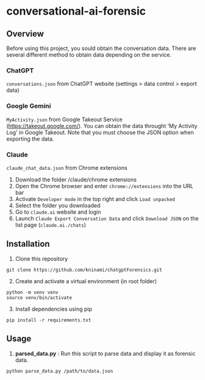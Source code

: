 # conversational-ai-forensic

## Overview 

Before using this project, you sould obtain the conversation data. There are several different method to obtain data depending on the service. 

### ChatGPT
``conversations.json`` from ChatGPT website (settings > data control > export data)

### Google Gemini
``MyActivity.json`` from Google Takeout Service (https://takeout.google.com/). You can obtain the data throught 'My Activity Log' in Google Takeout. Note that you must choose the JSON option when exporting the data. 

### Claude
``claude_chat_data.json`` from Chrome extensions
1. Download the folder /claude/chrome extensions
2. Open the Chrome browser and enter ``chrome://extensions`` into the URL bar
3. Activate ``Developer mode`` in the top right and click ``Load unpacked``
4. Select the folder you downloaded 
5. Go to ``claude.ai`` website and login
6. Launch ``Claude Export Conversation Data`` and click ``Download JSON`` on the list page (``claude.ai./chats``)

## Installation 

1. Clone this repository
```
git clone https://github.com/kninami/chatgptForensics.git
```

2. Create and activate a virtual environment (in root folder)
```
python -m venv venv
source venv/bin/activate
```

3. Install dependencies using pip
```
pip install -r requirements.txt
```

## Usage

1. **parsed_data.py** : Run this script to parse data and display it as forensic data. 
```
python parse_data.py /path/to/data.json 
```
